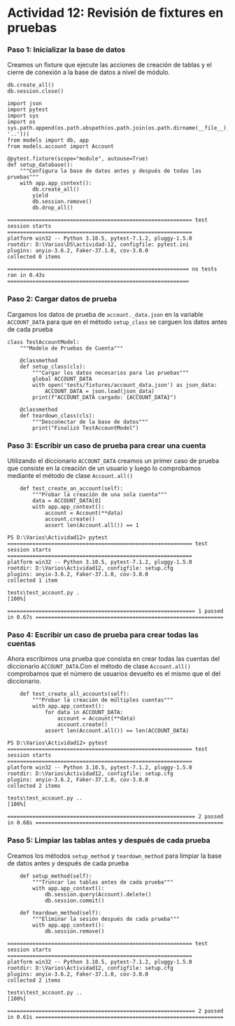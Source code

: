# Actividad 12: Revisión de fixtures en pruebas


### Paso 1: Inicializar la base de datos
Creamos un fixture que ejecute las acciones de creación de tablas y el cierre de conexión a la base de datos a nivel de módulo.

```
db.create_all()
db.session.close()
```

```
import json
import pytest
import sys
import os
sys.path.append(os.path.abspath(os.path.join(os.path.dirname(__file__), '..')))
from models import db, app  
from models.account import Account

@pytest.fixture(scope="module", autouse=True)
def setup_database():
    """Configura la base de datos antes y después de todas las pruebas"""
    with app.app_context():
        db.create_all()
        yield
        db.session.remove()
        db.drop_all()

```
```
=========================================================== test session starts ===========================================================
platform win32 -- Python 3.10.5, pytest-7.1.2, pluggy-1.5.0
rootdir: D:\Varios\DS\actividad-12, configfile: pytest.ini
plugins: anyio-3.6.2, Faker-37.1.0, cov-3.0.0
collected 0 items

========================================================== no tests ran in 0.43s ========================================================== 
```

### Paso 2: Cargar datos de prueba

Cargamos los datos de prueba de ```account._data.json``` en la variable ```ACCOUNT_DATA``` para que en el método ```setup_class``` se carguen los datos antes de cada prueba
```
class TestAccountModel:
    """Modelo de Pruebas de Cuenta"""

    @classmethod
    def setup_class(cls):
        """Cargar los datos necesarios para las pruebas"""
        global ACCOUNT_DATA
        with open('tests/fixtures/account_data.json') as json_data:
            ACCOUNT_DATA = json.load(json_data)
        print(f"ACCOUNT_DATA cargado: {ACCOUNT_DATA}")

    @classmethod
    def teardown_class(cls):
        """Desconectar de la base de datos"""
        print("Finalizó TestAccountModel")
```

### Paso 3: Escribir un caso de prueba para crear una cuenta
Utilizando el diccionario ```ACCOUNT_DATA``` creamos un primer caso de prueba que consiste en la creación de un usuario y luego lo comprobamos mediante el método de clase ```Account.all()```

```
    def test_create_an_account(self):
        """Probar la creación de una sola cuenta"""
        data = ACCOUNT_DATA[0]
        with app.app_context():
            account = Account(**data)
            account.create()
            assert len(Account.all()) == 1
```

```
PS D:\Varios\Actividad12> pytest
=========================================================== test session starts ===========================================================
platform win32 -- Python 3.10.5, pytest-7.1.2, pluggy-1.5.0
rootdir: D:\Varios\Actividad12, configfile: setup.cfg      
plugins: anyio-3.6.2, Faker-37.1.0, cov-3.0.0
collected 1 item

tests\test_account.py .                                                                                                              [100%]

============================================================ 1 passed in 0.67s ============================================================
```

### Paso 4: Escribir un caso de prueba para crear todas las cuentas
Ahora escribimos una prueba que consista en crear todas las cuentas del diccionario ```ACCOUNT_DATA```.Con el método de clase ```Account.all()``` comprobamos que el número de usuarios devuelto es el mismo que el del diccionario.

```
    def test_create_all_accounts(self):
        """Probar la creación de múltiples cuentas"""
        with app.app_context():
            for data in ACCOUNT_DATA:
                account = Account(**data)
                account.create()
            assert len(Account.all()) == len(ACCOUNT_DATA)
```

```
PS D:\Varios\Actividad12> pytest
=========================================================== test session starts ===========================================================
platform win32 -- Python 3.10.5, pytest-7.1.2, pluggy-1.5.0
rootdir: D:\Varios\Actividad12, configfile: setup.cfg      
plugins: anyio-3.6.2, Faker-37.1.0, cov-3.0.0
collected 2 items

tests\test_account.py ..                                                                                                             [100%]

============================================================ 2 passed in 0.68s ============================================================ 
```

### Paso 5: Limpiar las tablas antes y después de cada prueba
Creamos los métodos ```setup_method``` y ```teardown_method``` para limpiar la base de datos antes y después de cada prueba

```
    def setup_method(self):
        """Truncar las tablas antes de cada prueba"""
        with app.app_context():
            db.session.query(Account).delete()
            db.session.commit()

    def teardown_method(self):
        """Eliminar la sesión después de cada prueba"""
        with app.app_context():
            db.session.remove()
```

```
=========================================================== test session starts ===========================================================
platform win32 -- Python 3.10.5, pytest-7.1.2, pluggy-1.5.0
rootdir: D:\Varios\Actividad12, configfile: setup.cfg
plugins: anyio-3.6.2, Faker-37.1.0, cov-3.0.0
collected 2 items

tests\test_account.py ..                                                                                                             [100%]

============================================================ 2 passed in 0.61s ============================================================ 
```